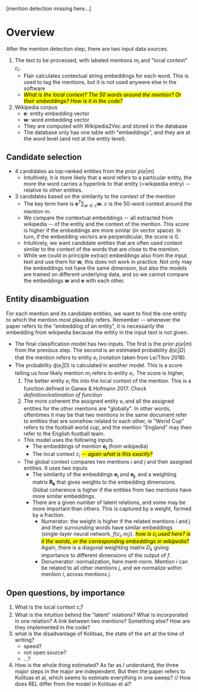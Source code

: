 
[mention detection missing here...]


# Overview
After the mention detection step, there are two input data sources.
1. The text to be processed, with labeled mentions $m_i$ and "local context" $c_i$.
    - Flair calculates contextual string embeddings for each word. This is used to tag the mentions, but it is not used anywere else in the software
    - <mark>*What is the local context? The 50 words around the mention? Or their embeddings? How is it in the code?*</mark>
2. Wikipedia corpus
    - $\mathbf{e}$: entity embedding vector
    - $\mathbf{w}$: word embedding vector
    - They are computed with Wikipedia2Vec and stored in the database 
    - The database only has one table with "embeddings", and they are at the word level (and not at the entity level). 


## Candidate selection
- 4 candidates as top-ranked entities from the prior $p(e|m)$
    - Intuitively, it is more likely that a word refers to a particular entity, the more the word carries a hyperlink to that entity (=wikipedia entry) -- relative to other entities. 
- 3 candidates based on the similarity to the context of the mention
    - The key term here is $\mathbf{e}^T \sum_{w \in c}\mathbf{w}$. $c$ is the 50-word context around the mention m. 
    - We compare the contextual embeddings -- all extracted from wikipedia -- of the entity and the context of the mention. This score is higher if the embeddings are more similar (in vector space). In turn, if the embedding vectors are perpendicular, the score is 0.
    - Intuitively, we want candidate entities that are often used context similar to the context of the words that are close to the mention.
    - While we could in principle extract embeddings also from the input text and use them for $\mathbf{w}$, this does not work in practice. Not only may the embeddings not have the same dimension, but also the models are trained on different underlying data, and so we cannot compare the embeddings $\mathbf{w}$ and $\mathbf{e}$ with each other.



## Entity disambiguation

For each mention and its candidate entities, we want to find the one entity to which the mention most plausibly refers. 
Remember -- whenever the paper refers to the "embedding of an entity", it is necessarily the embedding from wikipedia because the entity in the input text is not given. 

- The final classification model has two inputs. The first is the prior $p(e|m)$ from the previous step. The second is an estimated probability $\hat{q}(e_i | D)$ that the mention refers to entity $e_i$ (notation taken from Le/Titov 2018).
- The probability $\hat{q}(e_i | D)$  is calculated in another model. This is a score telling us how likely mention $m_i$ refers to entity $e_i$. The score is higher,
    1. The better entity $e_i$ fits into the local context of the mention. This is a function defined in Ganea & Hofmann 2017. *Check definition/estimation of function*
    2. The more coherent the assigned entity $e_i$ and all the assigned entities for the other mentions are "globally". In other words, oftentimes it may be that two mentions in the same document refer to entities that are somehow related to each other, ie "World Cup" refers to the football world cup, and the mention "England" may then refer to the English football team. 
    - This model uses the following inputs
        - The embeddings of mention $\mathbf{e_i}$ (from wikipedia)
        - The local context $c_i$ <mark>*-- again what is this exactly?*</mark> 
    - The global context compares two mentions $i$ and $j$ and their assigned entities. It uses two inputs
        - The similarity of the embeddings $\mathbf{e_i}$ and $\mathbf{e_j}$, and a weighting matrix $\mathbf{R_k}$ that gives weights to the embedding dimensions. Global coherence is higher if the entities from two mentions have more similar embeddings.
        - There are a given number of latent relations, and some may be more important than others. This is captured by a weight, formed by a fraction.
            - Numerator: the weight is higher if the related mentions $i$ and $j$ and their surrounding words have similar embeddings (single-layer neural network, $f(c_i, m_i)$).  <mark>*how is $c_i$ used here? is it the words, or the corresponding embeddings in wikipedia?*</mark> 
            Again, there is a diagonal weighting matrix $D_k$ giving importance to different dimensions of the output of $f$. 
            - Denumerator: normalization, here ment-norm. Mention $i$ can be related to all other mentions $j$, and we normalize within mention $i$, across mentions $j$.


## Open questions, by importance
1. What is the local context $c_i$? 
2. What is the intuition behind the "latent" relations? What is incorporated in *one* relation? A link between two mentions? Something else? How are they implemented in the code?
3. what is the disadvantage of Kolitsas, the state of the art at the time of writing? 
    - speed?
    - not open source?
    - ...?
4. How is the whole thing estimated? As far as I understand, the three major steps in the major are independent. But then the paper refers to Kolitsas et al, which seems to estimate everything in one sweep? // How does REL differ from the model in Kolitsas et al?


